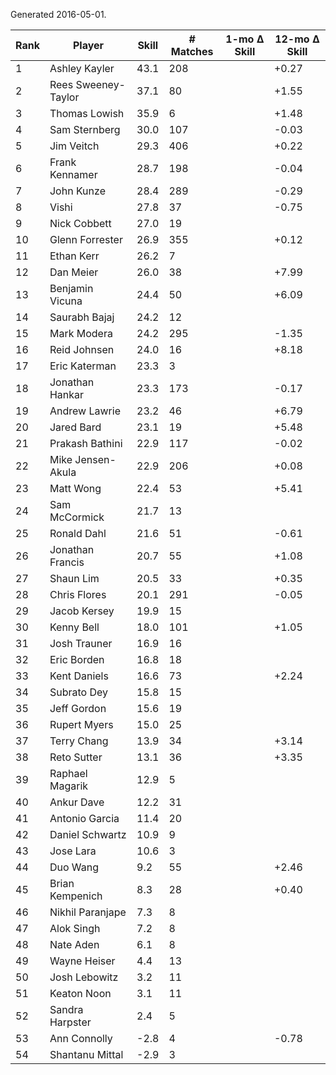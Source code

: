 Generated 2016-05-01.

| Rank | Player              | Skill | # Matches | 1-mo Δ Skill | 12-mo Δ Skill |
|------|---------------------|-------|-----------|--------------|---------------|
|    1 | Ashley Kayler       |  43.1 |       208 |              |         +0.27 |
|    2 | Rees Sweeney-Taylor |  37.1 |        80 |              |         +1.55 |
|    3 | Thomas Lowish       |  35.9 |         6 |              |         +1.48 |
|    4 | Sam Sternberg       |  30.0 |       107 |              |         -0.03 |
|    5 | Jim Veitch          |  29.3 |       406 |              |         +0.22 |
|    6 | Frank Kennamer      |  28.7 |       198 |              |         -0.04 |
|    7 | John Kunze          |  28.4 |       289 |              |         -0.29 |
|    8 | Vishi               |  27.8 |        37 |              |         -0.75 |
|    9 | Nick Cobbett        |  27.0 |        19 |              |               |
|   10 | Glenn Forrester     |  26.9 |       355 |              |         +0.12 |
|   11 | Ethan Kerr          |  26.2 |         7 |              |               |
|   12 | Dan Meier           |  26.0 |        38 |              |         +7.99 |
|   13 | Benjamin Vicuna     |  24.4 |        50 |              |         +6.09 |
|   14 | Saurabh Bajaj       |  24.2 |        12 |              |               |
|   15 | Mark Modera         |  24.2 |       295 |              |         -1.35 |
|   16 | Reid Johnsen        |  24.0 |        16 |              |         +8.18 |
|   17 | Eric Katerman       |  23.3 |         3 |              |               |
|   18 | Jonathan Hankar     |  23.3 |       173 |              |         -0.17 |
|   19 | Andrew Lawrie       |  23.2 |        46 |              |         +6.79 |
|   20 | Jared Bard          |  23.1 |        19 |              |         +5.48 |
|   21 | Prakash Bathini     |  22.9 |       117 |              |         -0.02 |
|   22 | Mike Jensen-Akula   |  22.9 |       206 |              |         +0.08 |
|   23 | Matt Wong           |  22.4 |        53 |              |         +5.41 |
|   24 | Sam McCormick       |  21.7 |        13 |              |               |
|   25 | Ronald Dahl         |  21.6 |        51 |              |         -0.61 |
|   26 | Jonathan Francis    |  20.7 |        55 |              |         +1.08 |
|   27 | Shaun Lim           |  20.5 |        33 |              |         +0.35 |
|   28 | Chris Flores        |  20.1 |       291 |              |         -0.05 |
|   29 | Jacob Kersey        |  19.9 |        15 |              |               |
|   30 | Kenny Bell          |  18.0 |       101 |              |         +1.05 |
|   31 | Josh Trauner        |  16.9 |        16 |              |               |
|   32 | Eric Borden         |  16.8 |        18 |              |               |
|   33 | Kent Daniels        |  16.6 |        73 |              |         +2.24 |
|   34 | Subrato Dey         |  15.8 |        15 |              |               |
|   35 | Jeff Gordon         |  15.6 |        19 |              |               |
|   36 | Rupert Myers        |  15.0 |        25 |              |               |
|   37 | Terry Chang         |  13.9 |        34 |              |         +3.14 |
|   38 | Reto Sutter         |  13.1 |        36 |              |         +3.35 |
|   39 | Raphael Magarik     |  12.9 |         5 |              |               |
|   40 | Ankur Dave          |  12.2 |        31 |              |               |
|   41 | Antonio Garcia      |  11.4 |        20 |              |               |
|   42 | Daniel Schwartz     |  10.9 |         9 |              |               |
|   43 | Jose Lara           |  10.6 |         3 |              |               |
|   44 | Duo Wang            |   9.2 |        55 |              |         +2.46 |
|   45 | Brian Kempenich     |   8.3 |        28 |              |         +0.40 |
|   46 | Nikhil Paranjape    |   7.3 |         8 |              |               |
|   47 | Alok Singh          |   7.2 |         8 |              |               |
|   48 | Nate Aden           |   6.1 |         8 |              |               |
|   49 | Wayne Heiser        |   4.4 |        13 |              |               |
|   50 | Josh Lebowitz       |   3.2 |        11 |              |               |
|   51 | Keaton Noon         |   3.1 |        11 |              |               |
|   52 | Sandra Harpster     |   2.4 |         5 |              |               |
|   53 | Ann Connolly        |  -2.8 |         4 |              |         -0.78 |
|   54 | Shantanu Mittal     |  -2.9 |         3 |              |               |